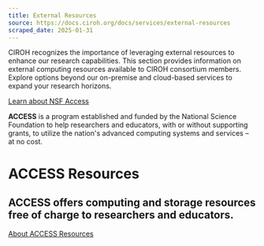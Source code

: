 ```yaml
---
title: External Resources
source: https://docs.ciroh.org/docs/services/external-resources
scraped_date: 2025-01-31
---
```


CIROH recognizes the importance of leveraging external resources to enhance our research capabilities. This section provides information on external computing resources available to CIROH consortium members. Explore options beyond our on-premise and cloud-based services to expand your research horizons.

[Learn about NSF Access](https://access-ci.org/)

**ACCESS** is a program established and funded by the National Science Foundation to help researchers and educators, with or without supporting grants, to utilize the nation's advanced computing systems and services – at no cost.

# ACCESS Resources

## ACCESS offers computing and storage resources free of charge to researchers and educators.

[About ACCESS Resources](https://allocations.access-ci.org/resources)